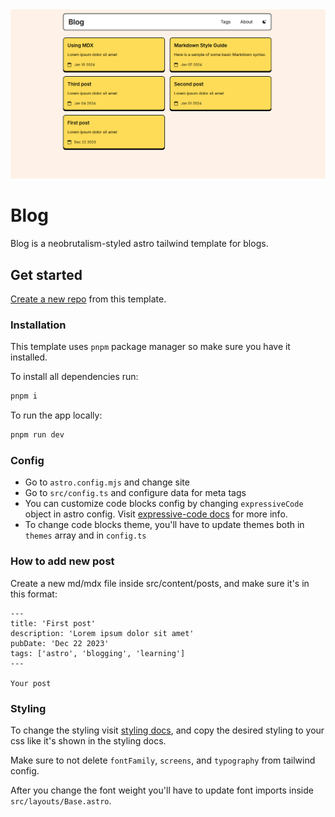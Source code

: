 <img src="public/preview.png" />

# Blog

Blog is a neobrutalism-styled astro tailwind template for blogs.

## Get started

[Create a new repo](https://github.com/neobrutalism-templates/blog/generate) from this template.

### Installation

This template uses `pnpm` package manager so make sure you have it installed.

To install all dependencies run:

```bash
pnpm i
```

To run the app locally:

```bash
pnpm run dev
```

### Config

- Go to `astro.config.mjs` and change site
- Go to `src/config.ts` and configure data for meta tags
- You can customize code blocks config by changing `expressiveCode` object in astro config. Visit [expressive-code docs](https://expressive-code.com/reference/configuration) for more info.
- To change code blocks theme, you'll have to update themes both in `themes` array and in `config.ts`

### How to add new post

Create a new md/mdx file inside src/content/posts, and make sure it's in this format:

```
---
title: 'First post'
description: 'Lorem ipsum dolor sit amet'
pubDate: 'Dec 22 2023'
tags: ['astro', 'blogging', 'learning']
---

Your post
```

### Styling

To change the styling visit [styling docs](https://neobrutalism.dev/styling), and copy the desired styling to your css like it's shown in the styling docs.

Make sure to not delete `fontFamily`, `screens`, and `typography` from tailwind config.

After you change the font weight you'll have to update font imports inside `src/layouts/Base.astro`.
